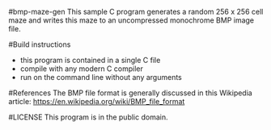 #bmp-maze-gen
This sample C program generates a random 256 x 256 cell maze and writes
this maze to an uncompressed monochrome BMP image file.

#Build instructions
* this program is contained in a single C file
* compile with any modern C compiler
* run on the command line without any arguments

#References
The BMP file format is generally discussed in this Wikipedia article:
https://en.wikipedia.org/wiki/BMP_file_format 

#LICENSE
This program is in the public domain.
